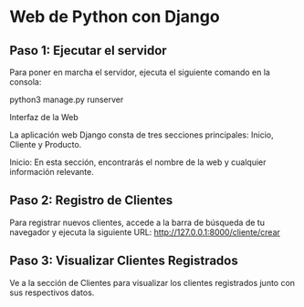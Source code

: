 
# Web de Python con Django

## Paso 1: Ejecutar el servidor

Para poner en marcha el servidor, ejecuta el siguiente comando en la consola:

python3 manage.py runserver


Interfaz de la Web

La aplicación web Django consta de tres secciones principales: Inicio, Cliente y Producto.

Inicio: En esta sección, encontrarás el nombre de la web y cualquier información relevante.


## Paso 2: Registro de Clientes

Para registrar nuevos clientes, accede a la barra de búsqueda de tu navegador y ejecuta la siguiente URL: http://127.0.0.1:8000/cliente/crear


## Paso 3: Visualizar Clientes Registrados

Ve a la sección de Clientes para visualizar los clientes registrados junto con sus respectivos datos.
